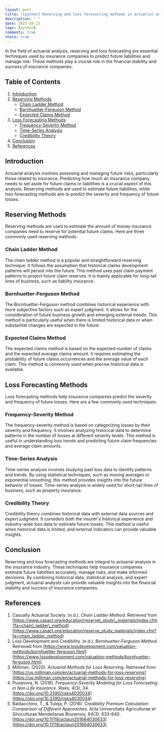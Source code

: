 ```yaml
---
layout: post
title: "[python] Reserving and loss forecasting methods in actuarial analysis"
description: " "
date: 2023-10-23
tags: [python]
comments: true
share: true
---
```


In the field of actuarial analysis, reserving and loss forecasting are essential techniques used by insurance companies to predict future liabilities and manage risk. These methods play a crucial role in the financial stability and success of insurance companies.

## Table of Contents

1. [Introduction](#introduction)
2. [Reserving Methods](#reserving-methods)
    - [Chain Ladder Method](#chain-ladder-method)
    - [Bornhuetter-Ferguson Method](#bornhuetter-ferguson-method)
    - [Expected Claims Method](#expected-claims-method)
3. [Loss Forecasting Methods](#loss-forecasting-methods)
    - [Frequency-Severity Method](#frequency-severity-method)
    - [Time-Series Analysis](#time-series-analysis)
    - [Credibility Theory](#credibility-theory)
4. [Conclusion](#conclusion)
5. [References](#references)

## Introduction <a name="introduction"></a>

Actuarial analysis involves assessing and managing future risks, particularly those related to insurance. Predicting how much an insurance company needs to set aside for future claims or liabilities is a crucial aspect of this analysis. Reserving methods are used to estimate future liabilities, while loss forecasting methods aim to predict the severity and frequency of future losses.

## Reserving Methods <a name="reserving-methods"></a>

Reserving methods are used to estimate the amount of money insurance companies need to reserve for potential future claims. Here are three commonly used reserving methods:

### Chain Ladder Method <a name="chain-ladder-method"></a>

The chain ladder method is a popular and straightforward reserving technique. It follows the assumption that historical claims development patterns will persist into the future. This method uses past claim payment patterns to project future claim reserves. It is mainly applicable for long-tail lines of business, such as liability insurance.

### Bornhuetter-Ferguson Method <a name="bornhuetter-ferguson-method"></a>

The Bornhuetter-Ferguson method combines historical experience with more subjective factors such as expert judgment. It allows for the consideration of future business growth and emerging external trends. This method is particularly useful when there is limited historical data or when substantial changes are expected in the future.

### Expected Claims Method <a name="expected-claims-method"></a>

The expected claims method is based on the expected number of claims and the expected average claims amount. It requires estimating the probability of future claims occurrences and the average value of each claim. This method is commonly used when precise historical data is available.

## Loss Forecasting Methods <a name="loss-forecasting-methods"></a>

Loss forecasting methods help insurance companies predict the severity and frequency of future losses. Here are a few commonly used techniques:

### Frequency-Severity Method <a name="frequency-severity-method"></a>

The frequency-severity method is based on categorizing losses by their severity and frequency. It involves analyzing historical data to determine patterns in the number of losses at different severity levels. This method is useful in understanding loss trends and predicting future claim frequencies and average claim amounts.

### Time-Series Analysis <a name="time-series-analysis"></a>

Time-series analysis involves studying past loss data to identify patterns and trends. By using statistical techniques, such as moving averages or exponential smoothing, this method provides insights into the future behavior of losses. Time-series analysis is widely used for short-tail lines of business, such as property insurance.

### Credibility Theory <a name="credibility-theory"></a>

Credibility theory combines historical data with external data sources and expert judgment. It considers both the insurer's historical experience and industry-wide loss data to estimate future losses. This method is useful when historical data is limited, and external indicators can provide valuable insights.

## Conclusion <a name="conclusion"></a>

Reserving and loss forecasting methods are integral to actuarial analysis in the insurance industry. These techniques help insurance companies estimate future liabilities accurately, manage risks, and make informed decisions. By combining historical data, statistical analysis, and expert judgment, actuarial analysts can provide valuable insights into the financial stability and success of insurance companies.

## References <a name="references"></a>

1. Casualty Actuarial Society. (n.d.). *Chain Ladder Method*. Retrieved from [https://www.casact.org/education/reserve\_study\_materials/index.cfm?fa=chain\_ladder\_method](https://www.casact.org/education/reserve_study_materials/index.cfm?fa=chain_ladder_method)
2. Loss Development and Credibility. (n.d.). *Bornhuetter-Ferguson Method*. Retrieved from [https://www.lossdevelopment.com/valuation-methods/bornhuetter-ferguson.html](https://www.lossdevelopment.com/valuation-methods/bornhuetter-ferguson.html)
3. Milliman. (2020). *Actuarial Methods for Loss Reserving*. Retrieved from [https://us.milliman.com/en/actuarial-methods-for-loss-reserving](https://us.milliman.com/en/actuarial-methods-for-loss-reserving)
4. Puzanova, N. (2016). *Frequency-Severity Modeling for Loss Forecasting in Non-Life Insurance*. Risks, 4(3), 34. [https://doi.org/10.3390/risks4030034](https://doi.org/10.3390/risks4030034)
5. Baldacchino, T., & Tuleja, P. (2016). *Credibility Premium Calculation: Comparison of Different Approaches*. Acta Universitatis Agriculturae et Silviculturae Mendelianae Brunensis, 64(3), 633-640. [https://doi.org/10.11118/actaun201664030633](https://doi.org/10.11118/actaun201664030633)